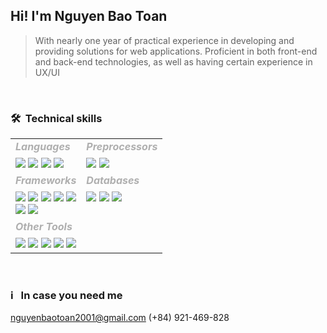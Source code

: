 ## Hi! I'm Nguyen Bao Toan
> With nearly one year of practical experience in developing and providing solutions for web applications.
> Proficient in both front-end and back-end technologies, as well as having certain experience in UX/UI
> 
<br />
<h3 align="left">🛠&nbsp; Technical skills</h3>
<table style="border-collapse: collapse; border: none; width: 100%;">
 <!-- <tr style="border: none;">
    <td style="border: none;">
      <strong style="color: #AFAFAF;">Languages</strong>
    </td>
    <td style="border: none;">
      <strong style="color: #AFAFAF;">Preprocessors</strong>
    </td>
 </tr> -->
 <tr style="border: none;">
    <td style="border: none;">
      <h5 style="color: #AFAFAF; display: block; margin: 0 0 .5rem;">Languages</h5>
      <img src="https://img.shields.io/badge/HTML-232425?logo=html5">
      <img src="https://img.shields.io/badge/CSS-232425?logo=css3&logoColor=3d9dd7">
      <img src="https://img.shields.io/badge/JavaScript-232425?logo=javascript">
      <img src="https://img.shields.io/badge/PHP-232425?logo=php">
    </td>
    <td style="border: none;">
      <h5 style="color: #AFAFAF; display: block; margin: 0 0 .5rem;">Preprocessors</h5>
      <img src="https://img.shields.io/badge/Sass/Scss-232425?logo=sass">
      <img src="https://img.shields.io/badge/TypeScript-232425?logo=typescript">
    </td>
 </tr>
 <tr style="border: none;">
    <td style="border: none;">
      <h5 style="color: #AFAFAF; display: block; margin: 0 0 .5rem;">Frameworks</h5>
      <img src="https://img.shields.io/badge/Laravel-232425?logo=laravel">
      <img src="https://img.shields.io/badge/NodeJS-232425?logo=nodedotjs">
      <img src="https://img.shields.io/badge/ExpressJS-232425?logo=express">
      <img src="https://img.shields.io/badge/ReactJS-232425?logo=react">
      <img src="https://img.shields.io/badge/NextJS-232425?logo=nextdotjs">
      <br />
      <img src="https://img.shields.io/badge/GatsbyJS-232425?logo=gatsby&logoColor=6b399c">
      <img src="https://img.shields.io/badge/TailwindCSS-232425?logo=tailwindcss">
    </td>
    <td style="border: none; float: left;">
      <h5 style="color: #AFAFAF; display: block; margin: 0 0 .5rem;">Databases</h5>
      <img src="https://img.shields.io/badge/MySQL-232425?logo=mysql&logoColor=3d9dd7">
      <img src="https://img.shields.io/badge/MongoDB-232425?logo=mongodb">
      <img src="https://img.shields.io/badge/Redis-232425?logo=redis">
    </td>
 </tr>
 <tr style="border: none;">
    <td style="border: none;">
      <h5 style="color: #AFAFAF; display: block; margin: 0 0 .5rem;">Other Tools</h5>
      <img src="https://img.shields.io/badge/Google-232425?logo=google&logoColor=ea473a">
      <img src="https://img.shields.io/badge/Git-232425?logo=git">
      <img src="https://img.shields.io/badge/Figma-232425?logo=figma">
      <img src="https://img.shields.io/badge/Adobe_XD-232425?logo=adobexd">
      <img src="https://img.shields.io/badge/Prisma-232425?logo=prisma">
    </td>
    <td style="border: none;">
    </td>
 </tr>
</table>

<br />
<h3 align="left">ℹ️ &nbsp; In case you need me</h3>

<!-- <a href="https://github.com/btoann">Github: btoann</a> -->
<a href="mailto:nguyenbaotoan2001@gmail.com">nguyenbaotoan2001@gmail.com</a>
<span>(+84) 921-469-828</span>
